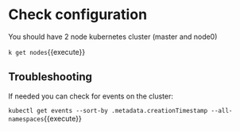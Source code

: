 # Check configuration

You should have 2 node kubernetes cluster (master and node0)

`k get nodes`{{execute}}



## Troubleshooting

If needed you can check for events on the cluster: 

`kubectl get events --sort-by .metadata.creationTimestamp --all-namespaces`{{execute}}
